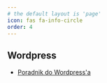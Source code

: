 ```yaml
---
# the default layout is 'page'
icon: fas fa-info-circle
order: 4
---
```

## Wordpress
* [Poradnik do Wordpress'a](/posts/poradnik-do-wordpressa)
